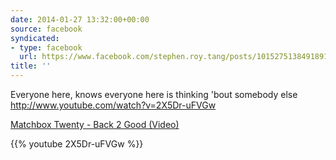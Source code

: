 ```yaml
---
date: 2014-01-27 13:32:00+00:00
source: facebook
syndicated:
- type: facebook
  url: https://www.facebook.com/stephen.roy.tang/posts/10152751384918912
title: ''
---
```


Everyone here, knows everyone here is thinking 'bout somebody else http://www.youtube.com/watch?v=2X5Dr-uFVGw 

[Matchbox Twenty - Back 2 Good (Video)](https://www.youtube.com/watch?v=2X5Dr-uFVGw)



{{% youtube 2X5Dr-uFVGw %}}